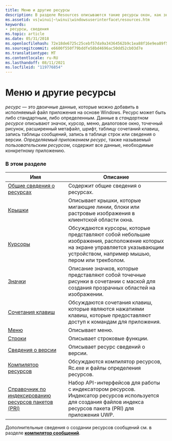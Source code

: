 ```yaml
---
title: Меню и другие ресурсы
description: В разделе Resources описываются такие ресурсы окон, как значки, курсоры и диалоговые окна.
ms.assetid: vs|winui|~\winui\windowsuserinterface\resources.htm
keywords:
- ресурсы, сведения
ms.topic: article
ms.date: 05/31/2018
ms.openlocfilehash: 72e18de6725c25cebf57da9a34364562b9c1ea88f16e9ea89f5eabdae2582d7e
ms.sourcegitcommit: e6600f550f79bddfe58bd4696ac50dd52cb03d7e
ms.translationtype: MT
ms.contentlocale: ru-RU
ms.lasthandoff: 08/11/2021
ms.locfileid: "119776854"
---
```

# <a name="menus-and-other-resources"></a>Меню и другие ресурсы

*ресурс* — это двоичные данные, которые можно добавить в исполняемый файл приложения на основе Windows. Ресурс может быть либо стандартным, либо определенным. Данные в *стандартном ресурсе* описывают значок, курсор, меню, диалоговое окно, точечный рисунок, расширенный метафайл, шрифт, таблицу сочетаний клавиш, запись таблицы сообщений, запись в таблице строк или сведения о версии. *Определяемый приложением ресурс*, также называемый *пользовательским ресурсом*, содержит все данные, необходимые конкретному приложению.

### <a name="in-this-section"></a>В этом разделе



| Имя                                                                    | Описание                                                                                                                                                 |
|-------------------------------------------------------------------------|-------------------------------------------------------------------------------------------------------------------------------------------------------------|
| [Общие сведения о ресурсах](introduction-to-resources.md)              | Содержит общие сведения о ресурсах.<br/>                                                                                                               |
| [Крышки](carets.md)                                                    | Описывает крышки, которые мигающие линии, блоки или растровые изображения в клиентской области окна.<br/>                                                   |
| [Курсоры](cursors.md)                                                  | Обсуждаются курсоры, которые представляют собой небольшие изображения, расположение которых на экране управляется указывающим устройством, например мышью, пером или трекболом.<br/> |
| [Значки](icons.md)                                                      | Описание значков, которые представляют собой точечные рисунки в сочетании с маской для создания прозрачных областей на изображении.<br/>                                        |
| [Сочетания клавиш](keyboard-accelerators.md)                      | Обсуждаются сочетания клавиш, которые являются нажатиями клавиш, которые предоставляют доступ к командам для приложения.<br/>                                    |
| [Меню](menus.md)                                                      | Описывает меню.<br/>                                                                                                                                 |
| [Строки](strings.md)                                                  | Описывает строковые функции.<br/>                                                                                                                  |
| [Сведения о версии](version-information.md)                          | Описывает ресурс сведений о версии.<br/>                                                                                                      |
| [Компилятор ресурсов](resource-compiler.md)                              | Обсуждаются компилятор ресурсов, Rc.exe и файлы определения ресурсов.<br/>                                                                          |
| [Справочник по индексированию ресурсов пакетов (PRI)](pri-indexing-reference.md) | Набор API-интерфейсов для работы с индексатором ресурсов. Индексатор ресурсов используется для создания файлов индекса ресурсов пакета (PRI) для приложения UWP.<br/>      |



 

Дополнительные сведения о создании ресурсов сообщений см. в разделе [**компилятор сообщений**](/windows/desktop/WES/message-compiler--mc-exe-).

 

